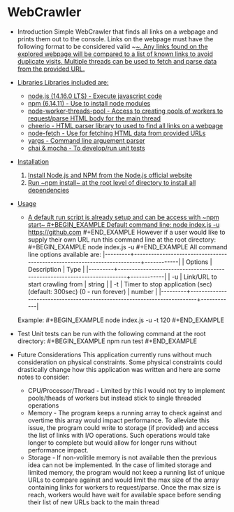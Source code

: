 # WebCrawler

* Introduction
Simple WebCrawler that finds all links on a webpage and prints them out to the console.
Links on the webpage must have the following format to be considered valid ~<a href="http*">~.
Any links found on the explored webpage will be compared to a list of known links to avoid duplicate visits.
Multiple threads can be used to fetch and parse data from the provided URL.

* Libraries
Libraries included are:
    - node.js (14.16.0 LTS) - Execute javascript code
    - npm (6.14.11) - Use to install node modules
    - node-worker-threads-pool - Access to creating pools of workers to request/parse HTML body for the main thread
    - cheerio - HTML parser library to used to find all links on a webpage
    - node-fetch - Use for fetching HTML data from provided URLs
    - yargs - Command line arguement parser
    - chai & mocha - To develop/run unit tests

* Installation
    1. Install Node.js and NPM from the Node.js official website
    2. Run ~npm install~ at the root level of directory to install all dependencies

* Usage
    - A default run script is already setup and can be access with ~npm start~
    #+BEGIN_EXAMPLE
    Default command line: node index.js -u https://github.com
    #+END_EXAMPLE
    However if a user would like to supply their own URL run this command line at the root directory:
    #+BEGIN_EXAMPLE
    node index.js -u <URL>
    #+END_EXAMPLE
    All command line options available are:
    |---------+-------------------------------------------------------------------------+------------|
    | Options | Description                                                             |    Type    |
    |---------+-------------------------------------------------------------------------+------------|
    |   -u    | Link/URL to start crawling from                                         |   string   |
    |   -t    | Timer to stop application (sec) (default: 300sec) (0 - run forever)     |   number   |
    |---------+-------------------------------------------------------------------------+------------|
    
    Example:
    #+BEGIN_EXAMPLE
    node index.js -u <URL> -t 120
    #+END_EXAMPLE

* Test
    Unit tests can be run with the following command at the root directory:
    #+BEGIN_EXAMPLE
    npm run test
    #+END_EXAMPLE

* Future Considerations
This application currently runs without much consideration on physical constraints. Some physical constraints
could drastically change how this application was written and here are some notes to consider:
    - CPU/Processor/Thread - Limited by this I would not try to implement pools/theads of workers but instead 
    stick to single threaded operations
    - Memory - The program keeps a running array to check against and overtime this array would
    impact performance. To alleviate this issue, the program could write to storage (if provided) and access
    the list of links with I/O operations. Such operations would take longer to complete but would 
    allow for longer runs without performance impact.
    - Storage - If non-volitile memory is not available then the previous idea can not be implemented. In
    the case of limited storage and limited memory, the program would not keep a running list of unique URLs to 
    compare against and would limit the max size of the array containing links for workers to request/parse. Once
    the max size is reach, workers would have wait for available space before sending their list of new URLs back 
    to the main thread